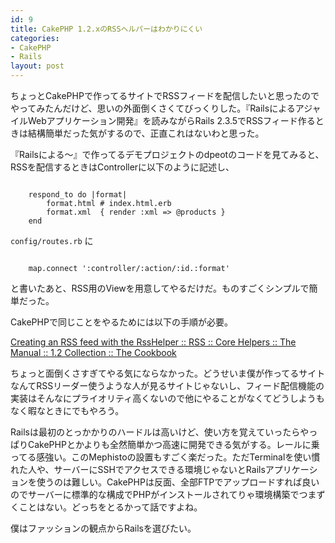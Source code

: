 ```yaml
---
id: 9
title: CakePHP 1.2.xのRSSヘルパーはわかりにくい
categories:
- CakePHP
- Rails
layout: post
---
```



ちょっとCakePHPで作ってるサイトでRSSフィードを配信したいと思ったのでやってみたんだけど、思いの外面倒くさくてびっくりした。『RailsによるアジャイルWebアプリケーション開発』を読みながらRails 2.3.5でRSSフィード作るときは結構簡単だった気がするので、正直これはないわと思った。

『Railsによる〜』で作ってるデモプロジェクトのdpeotのコードを見てみると、RSSを配信するときはControllerに以下のように記述し、

<pre><code>
    respond_to do |format|
        format.html # index.html.erb
        format.xml  { render :xml => @products }
    end
</code></pre>

`config/routes.rb` に

<pre><code>
    map.connect ':controller/:action/:id.:format'
</code></pre>

と書いたあと、RSS用のViewを用意してやるだけだ。ものすごくシンプルで簡単だった。

CakePHPで同じことをやるためには以下の手順が必要。

[Creating an RSS feed with the RssHelper :: RSS :: Core Helpers :: The Manual :: 1.2 Collection :: The Cookbook](http://book.cakephp.org/view/483/Creating-an-RSS-feed-with-the-RssHelper)

ちょっと面倒くさすぎてやる気にならなかった。どうせいま僕が作ってるサイトなんてRSSリーダー使うような人が見るサイトじゃないし、フィード配信機能の実装はそんなにプライオリティ高くないので他にやることがなくてどうしようもなく暇なときにでもやろう。

Railsは最初のとっかかりのハードルは高いけど、使い方を覚えていったらやっぱりCakePHPとかよりも全然簡単かつ高速に開発できる気がする。レールに乗ってる感強い。このMephistoの設置もすごく楽だった。ただTerminalを使い慣れた人や、サーバーにSSHでアクセスできる環境じゃないとRailsアプリケーションを使うのは難しい。CakePHPは反面、全部FTPでアップロードすれば良いのでサーバーに標準的な構成でPHPがインストールされてりゃ環境構築でつまずくことはない。どっちをとるかって話ですよね。

僕はファッションの観点からRailsを選びたい。